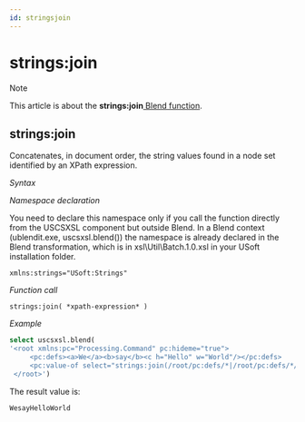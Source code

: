 ```yaml
---
id: stringsjoin
---
```


# strings:join



> [!NOTE]
> This article is about the **strings:join**[ Blend function](/docs/Repositories/Blend%20functions).

## **strings:join**

Concatenates, in document order, the string values found in a node set identified by an XPath expression.

*Syntax*

*Namespace declaration*

You need to declare this namespace only if you call the function directly from the USCSXSL component but outside Blend. In a Blend context (ublendit.exe, uscsxsl.blend()) the namespace is already declared in the Blend transformation, which is in xsl\\Util\\Batch.1.0.xsl in your USoft installation folder.

```
xmlns:strings="USoft:Strings"
```

*Function call*

```
strings:join( *xpath-expression* )
```

*Example*

```sql
select uscsxsl.blend(
'<root xmlns:pc="Processing.Command" pc:hideme="true">
     <pc:defs><a>We</a><b>say</b><c h="Hello" w="World"/></pc:defs>
     <pc:value-of select="strings:join(/root/pc:defs/*|/root/pc:defs/*/@*)"/>
 </root>')
```

The result value is:

```
WesayHelloWorld
```

 